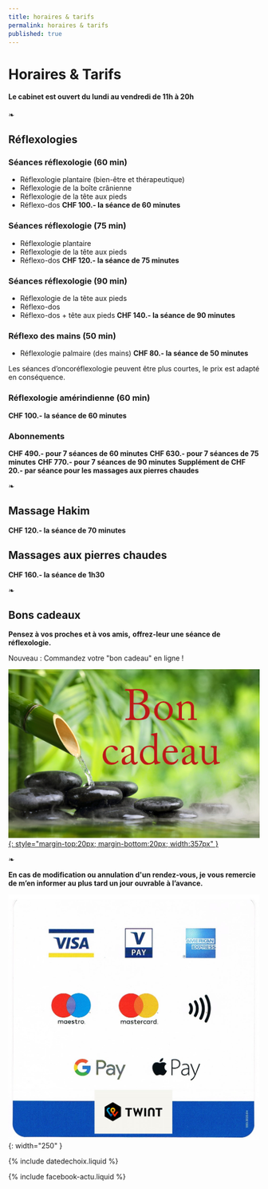 ```yaml
---
title: horaires & tarifs
permalink: horaires & tarifs
published: true
---
```


# Horaires & Tarifs

#### Le cabinet est ouvert du lundi au vendredi de 11h à 20h ####

❧


## Réflexologies

### Séances réflexologie (60 min)
- Réflexologie plantaire (bien-être et thérapeutique)
- Réflexologie de la boîte crânienne
- Réflexologie de la tête aux pieds
- Réflexo-dos
**CHF 100.- la séance de 60 minutes**

### Séances réflexologie (75 min)
- Réflexologie plantaire
- Réflexologie de la tête aux pieds
- Réflexo-dos
**CHF 120.- la séance de 75 minutes**

### Séances réflexologie (90 min)
- Réflexologie de la tête aux pieds
- Réflexo-dos
- Réflexo-dos + tête aux pieds
**CHF 140.- la séance de 90 minutes**

### Réflexo des mains (50 min)
- Réflexologie palmaire (des mains)
**CHF 80.- la séance de 50 minutes**

Les séances d’oncoréflexologie peuvent être plus courtes,
le prix est adapté en conséquence.

### Réflexologie amérindienne (60 min)
**CHF 100.- la séance de 60 minutes**


### Abonnements 

**CHF 490.- pour 7 séances de 60 minutes**
**CHF 630.- pour 7 séances de 75 minutes**
**CHF 770.- pour 7 séances de 90 minutes**
**Supplément de CHF 20.- par séance pour les massages aux pierres chaudes**

❧

## Massage Hakim
**CHF 120.- la séance de 70 minutes**

## Massages aux pierres chaudes
**CHF 160.- la séance de 1h30**

❧


## Bons cadeaux

**Pensez à vos proches et à vos amis,**
**offrez-leur une séance de réflexologie.**

Nouveau : Commandez votre "bon cadeau" en ligne !


[![Bons-cadeaux](./images/bon-cadeau.jpg){: style="margin-top:20px; margin-bottom:20px; width:357px" }](./bons-cadeaux)

❧

**En cas de modification ou annulation d'un rendez-vous, je vous remercie de m’en informer au plus tard un jour ouvrable à l’avance.** 

![](./images/sumup.jpg){: width="250" }



{% include datedechoix.liquid %}

{% include facebook-actu.liquid %}
